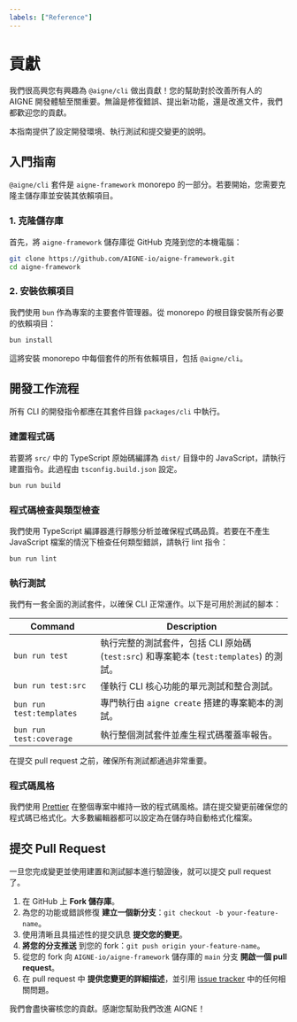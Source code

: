 ```yaml
---
labels: ["Reference"]
---
```


# 貢獻

我們很高興您有興趣為 `@aigne/cli` 做出貢獻！您的幫助對於改善所有人的 AIGNE 開發體驗至關重要。無論是修復錯誤、提出新功能，還是改進文件，我們都歡迎您的貢獻。

本指南提供了設定開發環境、執行測試和提交變更的說明。

## 入門指南

`@aigne/cli` 套件是 `aigne-framework` monorepo 的一部分。若要開始，您需要克隆主儲存庫並安裝其依賴項目。

### 1. 克隆儲存庫

首先，將 `aigne-framework` 儲存庫從 GitHub 克隆到您的本機電腦：

```bash Git Clone icon=logos:git-icon
git clone https://github.com/AIGNE-io/aigne-framework.git
cd aigne-framework
```

### 2. 安裝依賴項目

我們使用 `bun` 作為專案的主要套件管理器。從 monorepo 的根目錄安裝所有必要的依賴項目：

```bash Bun Install icon=logos:bun
bun install
```

這將安裝 monorepo 中每個套件的所有依賴項目，包括 `@aigne/cli`。

## 開發工作流程

所有 CLI 的開發指令都應在其套件目錄 `packages/cli` 中執行。

### 建置程式碼

若要將 `src/` 中的 TypeScript 原始碼編譯為 `dist/` 目錄中的 JavaScript，請執行建置指令。此過程由 `tsconfig.build.json` 設定。

```bash Build Command icon=lucide:hammer
bun run build
```

### 程式碼檢查與類型檢查

我們使用 TypeScript 編譯器進行靜態分析並確保程式碼品質。若要在不產生 JavaScript 檔案的情況下檢查任何類型錯誤，請執行 lint 指令：

```bash Lint Command icon=lucide:check-circle
bun run lint
```

### 執行測試

我們有一套全面的測試套件，以確保 CLI 正常運作。以下是可用於測試的腳本：

| Command                 | Description                                                                                                                     |
| ----------------------- | ------------------------------------------------------------------------------------------------------------------------------- |
| `bun run test`            | 執行完整的測試套件，包括 CLI 原始碼 (`test:src`) 和專案範本 (`test:templates`) 的測試。   |
| `bun run test:src`        | 僅執行 CLI 核心功能的單元測試和整合測試。                                                      |
| `bun run test:templates`  | 專門執行由 `aigne create` 搭建的專案範本的測試。                                                   |
| `bun run test:coverage`   | 執行整個測試套件並產生程式碼覆蓋率報告。                                                                |

在提交 pull request 之前，確保所有測試都通過非常重要。

### 程式碼風格

我們使用 [Prettier](https://prettier.io/) 在整個專案中維持一致的程式碼風格。請在提交變更前確保您的程式碼已格式化。大多數編輯器都可以設定為在儲存時自動格式化檔案。

## 提交 Pull Request

一旦您完成變更並使用建置和測試腳本進行驗證後，就可以提交 pull request 了。

1.  在 GitHub 上 **Fork 儲存庫**。
2.  為您的功能或錯誤修復 **建立一個新分支**：`git checkout -b your-feature-name`。
3.  使用清晰且具描述性的提交訊息 **提交您的變更**。
4.  **將您的分支推送** 到您的 fork：`git push origin your-feature-name`。
5.  從您的 fork 向 `AIGNE-io/aigne-framework` 儲存庫的 `main` 分支 **開啟一個 pull request**。
6.  在 pull request 中 **提供您變更的詳細描述**，並引用 [issue tracker](https://github.com/AIGNE-io/aigne-framework/issues) 中的任何相關問題。

我們會盡快審核您的貢獻。感謝您幫助我們改進 AIGNE！
